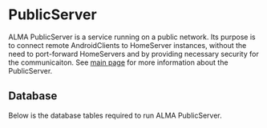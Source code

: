 # PublicServer

ALMA PublicServer is a service running on a public network. Its purpose is to connect remote AndroidClients to HomeServer instances, without the need to port-forward HomeServers and by providing necessary security for the communicaiton. See [main page](LINK) for more information about the PublicServer.

## Database
Below is the database tables required to run ALMA PublicServer.
